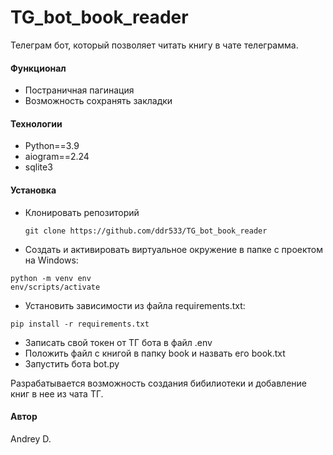 # TG_bot_book_reader
Телеграм бот, который позволяет читать книгу в чате телеграмма.

#### Функционал
* Постраничная пагинация
* Возможность сохранять закладки

#### Технологии
* Python==3.9
* aiogram==2.24
* sqlite3

#### Установка
* Клонировать репозиторий
  ```
  git clone https://github.com/ddr533/TG_bot_book_reader
  ```
* Cоздать и активировать виртуальное окружение в папке с проектом на Windows:

```
python -m venv env
env/scripts/activate
```

* Установить зависимости из файла requirements.txt:
```
pip install -r requirements.txt
```
* Записать свой токен от ТГ бота в файл .env
* Положить файл с книгой в папку book и назвать его book.txt
* Запустить бота bot.py

Разрабатывается возможность создания бибилиотеки и добавление книг в нее из чата ТГ.

#### Автор 
Andrey D.




